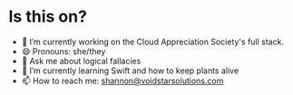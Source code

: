 # Is this on?

<!--
**ShannonHeylmun/ShannonHeylmun** is a ✨ _special_ ✨ repository because its `README.md` (this file) appears on your GitHub profile.
Here are some ideas to get you started:
-->
- 🔭 I’m currently working on the Cloud Appreciation Society's full stack.
- 😄 Pronouns: she/they
- 💬 Ask me about logical fallacies
- 🌱 I’m currently learning Swift and how to keep plants alive
- 📫 How to reach me: shannon@voidstarsolutions.com
<!-- - ⚡ Fun fact:  -->
